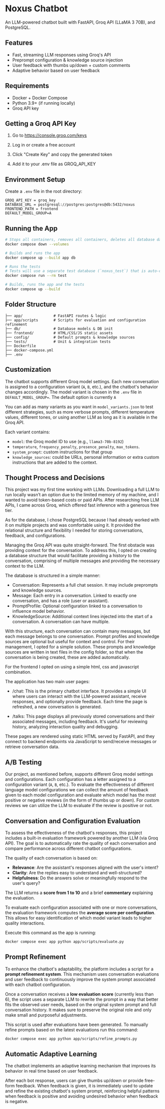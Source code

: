# Noxus Chatbot

An LLM-powered chatbot built with FastAPI, Groq API (LLaMA 3 70B), and PostgreSQL.

## Features

-  Fast, streaming LLM responses using Groq's API
-  Preprompt configuration & knowledge source injection
-  User feedback with thumbs up/down + custom comments
-  Adaptive behavior based on user feedback

## Requirements

- Docker + Docker Compose
- Python 3.9+ (if running locally)
- Groq API key

## Getting a Groq API Key

1. Go to https://console.groq.com/keys

2. Log in or create a free account

3. Click "Create Key" and copy the generated token

4. Add it to your .env file as GROQ_API_KEY

## Environment Setup

Create a `.env` file in the root directory:

```env
GROQ_API_KEY = groq_key
DATABASE_URL = postgresql://postgres:postgres@db:5432/noxus
FRONTEND_PATH = frontend
DEFAULT_MODEL_GROUP=A
```

## Running the App

```bash
# Stops all containers, removes all containers, deletes all database data
docker compose down --volumes

# Builds and runs the app
docker compose up --build app db

# Runs the tests 
# Tests will use a separate test database (`noxus_test`) that is auto-created and wiped.
docker compose run --rm test

# Builds, runs the app and the tests
docker compose up --build
```

## Folder Structure

```
├── app/              # FastAPI routes & logic
├── app/scripts       # Scripts for evaluation and configuration refinement  
├── db/               # Database models & DB init
├── frontend/         # HTML/CSS/JS static assets
├── config/           # Default prompts & knowledge sources
├── tests/            # Unit & integration tests
├── Dockerfile
├── docker-compose.yml
├── .env
```

## Customization

The chatbot supports different Groq model settings. Each new conversation is assigned to a configuration variant (`A`, `B`, etc.), and the chatbot's behavior changes accordingly. The model variant is chosen in the `.env` file in `DEFAULT_MODEL_GROUP=`. The default option is currently `A`

You can add as many variants as you want in `model_variants.json` to test different strategies, such as more verbose prompts, different temperature values, different tones, or using another LLM as long as it is available in the Groq API.

Each variant contains:
- `model`: the Groq model ID to use (e.g., `llama3-70b-8192`)
- `temperature`, `frequency_penalty`, `presence_penalty`, `max_tokens`.
- `system_prompt`: custom instructions for that group
- `knowledge_sources`: could be URLs, personal information or extra custom instructions that are added to the context.


## Thought Process and Decisions

This project was my first time working with LLMs. Downloading a full LLM to run locally wasn’t an option due to the limited memory of my machine, and I wanted to avoid token-based costs or paid APIs. After researching free LLM APIs, I came across Groq, which offered fast inference with a generous free tier.

As for the database, I chose PostgreSQL because I had already worked with it on multiple projects and was comfortable using it. It provided the relational structure and flexibility I needed for storing conversations, feedback, and configurations.

Managing the Groq API was quite straight-forward. The first obstacle was providing context for the conversation.
To address this, I opted on creating a database structure that would facilitate providing a history to the conversation, comprising of multiple messages and providing the necessary context to the LLM. 

The database is structured in a simple manner:

- Conversation: Represents a full chat session. It may include preprompts and knowledge sources.
- Message: Each entry in a conversation. Linked to exactly one conversation, and has a role (user or assistant).
- PromptProfile: Optional configuration linked to a conversation to influence model behavior.
- KnowledgeSource: Additional context lines injected into the start of a conversation. A conversation can have multiple.

With this structure, each conversation can contain many messages, but each message belongs to one conversation.
Prompt profiles and knowledge sources are optional but useful for context and control. For their management, I opted for a simple solution. These prompts and knowledge sources are written in text files in the config folder, so that when the conversation is being created, these are added automatically. 

For the frontend I opted on using a simple html, css and javascript combination.

The application has two main user pages:

- /chat: This is the primary chatbot interface. It provides a simple UI where users can interact with the LLM-powered assistant, receive responses, and optionally provide feedback. Each time the page is refreshed, a new conversation is generated.

- /talks: This page displays all previously stored conversations and their associated messages, including feedback. It's useful for reviewing history, analyzing interaction quality and debugging.

These pages are rendered using static HTML served by FastAPI, and they connect to backend endpoints via JavaScript to send/receive messages or retrieve conversation data.

## A/B Testing

Our project, as mentioned before, supports different Groq model settings and configurations. Each configuration has a letter assigned to a configuration variant (`A`, `B`, etc.).
To evaluate the effectiveness of different language model configurations we can collect the amount of feedback given to each model configuration and evaluate which model has the most positive or negative reviews (in the form of thumbs up or down).
For custom reviews we can utilize the LLM to evaluate if the review is positive or not.

## Conversation and Configuration Evaluation

To assess the effectiveness of the chatbot's responses, this project includes a built-in evaluation framework powered by another LLM (via Groq API). The goal is to automatically rate the quality of each conversation and compare performance across different chatbot configurations.

The quality of each conversation is based on:

- **Relevance**: Are the assistant's responses aligned with the user's intent?
- **Clarity**: Are the replies easy to understand and well-structured?
- **Helpfulness**: Do the answers solve or meaningfully respond to the user's query?

The LLM returns a **score from 1 to 10** and a brief **commentary** explaining the evaluation.

To evaluate each configuration associated with one or more conversations, the evaluation framework computes the **average score per configuration**. This allows for easy identification of which model variant leads to higher quality interactions.

Execute this command as the app is running:

```bash
docker compose exec app python app/scripts/evaluate.py
```

## Prompt Refinement

To enhance the chatbot's adaptability, the platform includes a script for a **prompt refinement system**. This mechanism uses conversation evaluations and user feedback to continuously improve the system prompt associated with each chatbot configuration.

Once a conversation receives a **low evaluation score** (currently less than 6), the script uses a separate LLM to rewrite the prompt in a way that better fits the observed user needs, based on the original system prompt and full conversation history. It makes sure to preserve the original role and only make small and purposeful adjustments.

This script is used after evaluations have been generated. To manually refine prompts based on the latest evaluations run this command:

```bash
docker compose exec app python app/scripts/refine_prompts.py
```

## Automatic Adaptive Learning

The chatbot implements an adaptive learning mechanism that improves its behavior in real time based on user feedback.

After each bot response, users can give thumbs up/down or provide free-form feedback.
When feedback is given, it is immediately used to update and refine the existing chatbot's system prompt, reinforcing helpful patterns when feedback is positive and avoiding undesired behavior when feedback is negative. 